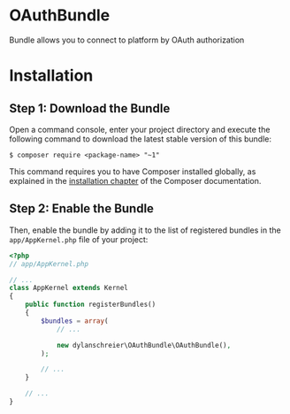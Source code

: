 # OAuthBundle
Bundle allows you to connect to platform by OAuth authorization

Installation
============

Step 1: Download the Bundle
---------------------------

Open a command console, enter your project directory and execute the
following command to download the latest stable version of this bundle:

```console
$ composer require <package-name> "~1"
```

This command requires you to have Composer installed globally, as explained
in the [installation chapter](https://getcomposer.org/doc/00-intro.md)
of the Composer documentation.

Step 2: Enable the Bundle
-------------------------

Then, enable the bundle by adding it to the list of registered bundles
in the `app/AppKernel.php` file of your project:

```php
<?php
// app/AppKernel.php

// ...
class AppKernel extends Kernel
{
    public function registerBundles()
    {
        $bundles = array(
            // ...

            new dylanschreier\OAuthBundle\OAuthBundle(),
        );

        // ...
    }

    // ...
}
```
